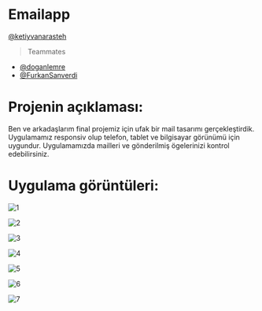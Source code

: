 # Emailapp

[@ketiyvanarasteh](https://github.com/keyvanarasteh)

> Teammates
 - [@doganlemre](https://github.com/doganlemre)
 - [@FurkanSanverdi](https://github.com/FurkanSanverdi)


# Projenin açıklaması:

Ben ve arkadaşlarım final projemiz için ufak bir mail tasarımı gerçekleştirdik. Uygulamamız responsiv olup telefon, tablet ve bilgisayar görünümü için uygundur. Uygulamamızda mailleri ve gönderilmiş ögelerinizi kontrol edebilirsiniz. 

# Uygulama görüntüleri: 

![1](https://github.com/Yido1007/Emailapp/assets/90920588/dfcff9c9-509a-4b58-9373-bc585e8064ca)


![2](https://github.com/Yido1007/Emailapp/assets/90920588/60177322-44a8-4329-8a99-cc5ed167529a)


![3](https://github.com/Yido1007/Emailapp/assets/90920588/ee8d48d2-84cf-4f20-bd3c-ebccffe81134)


![4](https://github.com/Yido1007/Emailapp/assets/90920588/f53da563-c0a6-4192-8afa-1190fef1ee4a)


![5](https://github.com/Yido1007/Emailapp/assets/90920588/81fcee8f-c262-4ea9-978c-5d05a485fdf7)


![6](https://github.com/Yido1007/Emailapp/assets/90920588/63ec9867-94a6-4102-8c51-3cfa3f7c7123)


![7](https://github.com/Yido1007/Emailapp/assets/90920588/a67c0e18-d9e9-4b37-8eb4-1d749b944edc)


